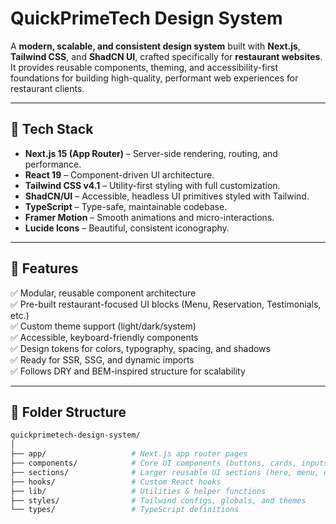 # QuickPrimeTech Design System

A **modern, scalable, and consistent design system** built with **Next.js**, **Tailwind CSS**, and **ShadCN UI**, crafted specifically for **restaurant websites**.  
It provides reusable components, theming, and accessibility-first foundations for building high-quality, performant web experiences for restaurant clients.

---

## 🚀 Tech Stack

- **Next.js 15 (App Router)** – Server-side rendering, routing, and performance.
- **React 19** – Component-driven UI architecture.
- **Tailwind CSS v4.1** – Utility-first styling with full customization.
- **ShadCN/UI** – Accessible, headless UI primitives styled with Tailwind.
- **TypeScript** – Type-safe, maintainable codebase.
- **Framer Motion** – Smooth animations and micro-interactions.
- **Lucide Icons** – Beautiful, consistent iconography.

---

## 🧱 Features

✅ Modular, reusable component architecture  
✅ Pre-built restaurant-focused UI blocks (Menu, Reservation, Testimonials, etc.)  
✅ Custom theme support (light/dark/system)  
✅ Accessible, keyboard-friendly components  
✅ Design tokens for colors, typography, spacing, and shadows  
✅ Ready for SSR, SSG, and dynamic imports  
✅ Follows DRY and BEM-inspired structure for scalability

---

## 🧩 Folder Structure

```bash
quickprimetech-design-system/
│
├── app/                   # Next.js app router pages
├── components/            # Core UI components (buttons, cards, inputs, etc.)
├── sections/              # Larger reusable UI sections (hero, menu, contact)
├── hooks/                 # Custom React hooks
├── lib/                   # Utilities & helper functions
├── styles/                # Tailwind configs, globals, and themes
└── types/                 # TypeScript definitions
```
